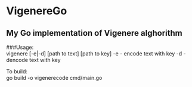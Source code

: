 # VigenereGo
## My Go implementation of Vigenere alghorithm

###Usage:   
vigenere [-e|-d] [path to text] [path to key]
    -e - encode text with key
    -d - dencode text with key

To build:   
    go build -o vigenerecode cmd/main.go
